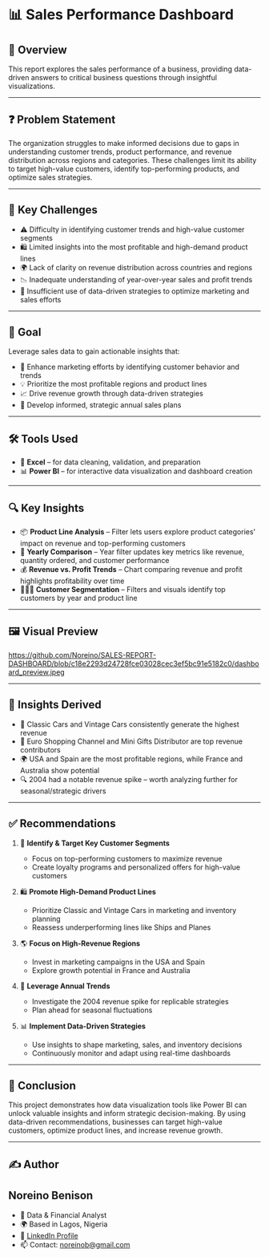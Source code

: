 # 📊 Sales Performance Dashboard

## 📌 Overview  
This report explores the sales performance of a business, providing data-driven answers to critical business questions through insightful visualizations.

---

## ❓ Problem Statement  
The organization struggles to make informed decisions due to gaps in understanding customer trends, product performance, and revenue distribution across regions and categories. These challenges limit its ability to target high-value customers, identify top-performing products, and optimize sales strategies.

---

## 🚧 Key Challenges  
- ⚠️ Difficulty in identifying customer trends and high-value customer segments  
- 🛍️ Limited insights into the most profitable and high-demand product lines  
- 🌍 Lack of clarity on revenue distribution across countries and regions  
- 📉 Inadequate understanding of year-over-year sales and profit trends  
- 🤖 Insufficient use of data-driven strategies to optimize marketing and sales efforts  

---

## 🎯 Goal  
Leverage sales data to gain actionable insights that:  
- 🎯 Enhance marketing efforts by identifying customer behavior and trends  
- 💡 Prioritize the most profitable regions and product lines  
- 📈 Drive revenue growth through data-driven strategies  
- 🧠 Develop informed, strategic annual sales plans  

---

## 🛠 Tools Used  
- 🧮 **Excel** – for data cleaning, validation, and preparation  
- 📊 **Power BI** – for interactive data visualization and dashboard creation  

---

## 🔍 Key Insights  
- 📦 **Product Line Analysis** – Filter lets users explore product categories' impact on revenue and top-performing customers  
- 📅 **Yearly Comparison** – Year filter updates key metrics like revenue, quantity ordered, and customer performance  
- 💰 **Revenue vs. Profit Trends** – Chart comparing revenue and profit highlights profitability over time  
- 🧑‍🤝‍🧑 **Customer Segmentation** – Filters and visuals identify top customers by year and product line  

---

## 🖼️ Visual Preview
https://github.com/Noreino/SALES-REPORT-DASHBOARD/blob/c18e2293d24728fce03028cec3ef5bc91e5182c0/dashboard_preview.jpeg

---

## 🧠 Insights Derived  
- 🚗 Classic Cars and Vintage Cars consistently generate the highest revenue  
- 🧾 Euro Shopping Channel and Mini Gifts Distributor are top revenue contributors  
- 🌍 USA and Spain are the most profitable regions, while France and Australia show potential  
- 🔍 2004 had a notable revenue spike – worth analyzing further for seasonal/strategic drivers  

---

## ✅ Recommendations  
1. 🎯 **Identify & Target Key Customer Segments**  
   - Focus on top-performing customers to maximize revenue  
   - Create loyalty programs and personalized offers for high-value customers  

2. 🛍️ **Promote High-Demand Product Lines**  
   - Prioritize Classic and Vintage Cars in marketing and inventory planning  
   - Reassess underperforming lines like Ships and Planes  

3. 🌎 **Focus on High-Revenue Regions**  
   - Invest in marketing campaigns in the USA and Spain  
   - Explore growth potential in France and Australia  

4. 📆 **Leverage Annual Trends**  
   - Investigate the 2004 revenue spike for replicable strategies  
   - Plan ahead for seasonal fluctuations  

5. 📊 **Implement Data-Driven Strategies**  
   - Use insights to shape marketing, sales, and inventory decisions  
   - Continuously monitor and adapt using real-time dashboards  

---

## 🧾 Conclusion  
This project demonstrates how data visualization tools like Power BI can unlock valuable insights and inform strategic decision-making. By using data-driven recommendations, businesses can target high-value customers, optimize product lines, and increase revenue growth.

---

## ✍️ Author

## Noreino Benison
- 💼 Data & Financial Analyst  
- 🌍 Based in Lagos, Nigeria  
- 🔗 [LinkedIn Profile](https://www.linkedin.com/in/noreino-benison-0884a414a)  
- 📫 Contact: noreinob@gmail.com

